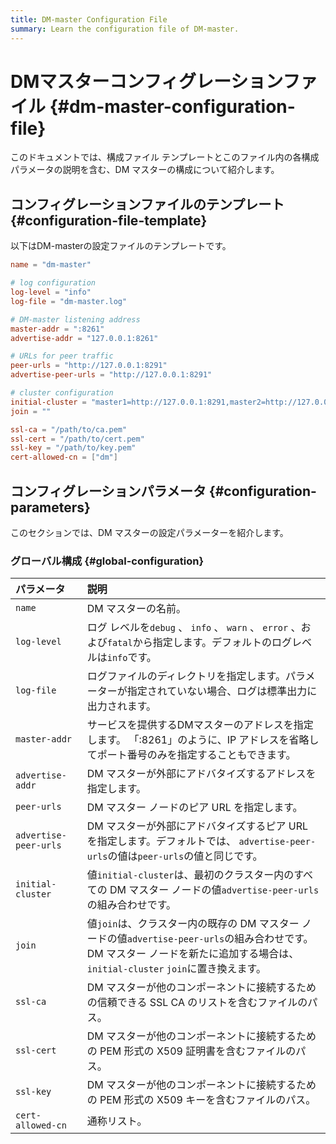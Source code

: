 ```yaml
---
title: DM-master Configuration File
summary: Learn the configuration file of DM-master.
---
```


# DMマスターコンフィグレーションファイル {#dm-master-configuration-file}

このドキュメントでは、構成ファイル テンプレートとこのファイル内の各構成パラメータの説明を含む、DM マスターの構成について紹介します。

## コンフィグレーションファイルのテンプレート {#configuration-file-template}

以下はDM-masterの設定ファイルのテンプレートです。

```toml
name = "dm-master"

# log configuration
log-level = "info"
log-file = "dm-master.log"

# DM-master listening address
master-addr = ":8261"
advertise-addr = "127.0.0.1:8261"

# URLs for peer traffic
peer-urls = "http://127.0.0.1:8291"
advertise-peer-urls = "http://127.0.0.1:8291"

# cluster configuration
initial-cluster = "master1=http://127.0.0.1:8291,master2=http://127.0.0.1:8292,master3=http://127.0.0.1:8293"
join = ""

ssl-ca = "/path/to/ca.pem"
ssl-cert = "/path/to/cert.pem"
ssl-key = "/path/to/key.pem"
cert-allowed-cn = ["dm"] 
```

## コンフィグレーションパラメータ {#configuration-parameters}

このセクションでは、DM マスターの設定パラメーターを紹介します。

### グローバル構成 {#global-configuration}

| パラメータ                 | 説明                                                                                                                       |
| :-------------------- | :----------------------------------------------------------------------------------------------------------------------- |
| `name`                | DM マスターの名前。                                                                                                              |
| `log-level`           | ログ レベルを`debug` 、 `info` 、 `warn` 、 `error` 、および`fatal`から指定します。デフォルトのログレベルは`info`です。                                      |
| `log-file`            | ログファイルのディレクトリを指定します。パラメーターが指定されていない場合、ログは標準出力に出力されます。                                                                    |
| `master-addr`         | サービスを提供するDMマスターのアドレスを指定します。 「:8261」のように、IP アドレスを省略してポート番号のみを指定することもできます。                                                 |
| `advertise-addr`      | DM マスターが外部にアドバタイズするアドレスを指定します。                                                                                           |
| `peer-urls`           | DM マスター ノードのピア URL を指定します。                                                                                               |
| `advertise-peer-urls` | DM マスターが外部にアドバタイズするピア URL を指定します。デフォルトでは、 `advertise-peer-urls`の値は`peer-urls`の値と同じです。                                    |
| `initial-cluster`     | 値`initial-cluster`は、最初のクラスター内のすべての DM マスター ノードの値`advertise-peer-urls`の組み合わせです。                                           |
| `join`                | 値`join`は、クラスター内の既存の DM マスター ノードの値`advertise-peer-urls`の組み合わせです。 DM マスター ノードを新たに追加する場合は、 `initial-cluster` `join`に置き換えます。 |
| `ssl-ca`              | DM マスターが他のコンポーネントに接続するための信頼できる SSL CA のリストを含むファイルのパス。                                                                    |
| `ssl-cert`            | DM マスターが他のコンポーネントに接続するための PEM 形式の X509 証明書を含むファイルのパス。                                                                    |
| `ssl-key`             | DM マスターが他のコンポーネントに接続するための PEM 形式の X509 キーを含むファイルのパス。                                                                     |
| `cert-allowed-cn`     | 通称リスト。                                                                                                                   |
